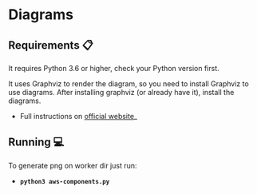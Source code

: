 # Diagrams

## Requirements :clipboard:

It requires Python 3.6 or higher, check your Python version first.

It uses Graphviz to render the diagram, so you need to install Graphviz to use diagrams. After installing graphviz (or already have it), install the diagrams.

- Full instructions on [official website](https://diagrams.mingrammer.com/docs/getting-started/installation)_

## Running :computer:
To generate png on worker dir just run:

- **`python3 aws-components.py`**